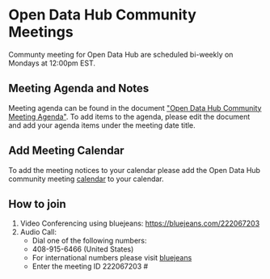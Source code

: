 # Open Data Hub Community Meetings
Communty meeting for Open Data Hub are scheduled bi-weekly on Mondays at 
12:00pm EST.

## Meeting Agenda and Notes
Meeting agenda can be found in the document ["Open Data Hub Community Meeting Agenda"](https://docs.google.com/document/d/10_Z516npXw7g5IfSpHkwq7_CF7J6nQo-zPLHUv6vkIg/edit?usp=sharing).
To add items to the agenda, please edit the document and add your agenda items under the meeting date title.


## Add Meeting Calendar
To add the meeting notices to your calendar please add the Open Data Hub 
community meeting [calendar](https://calendar.google.com/calendar?cid=cmVkaGF0LmNvbV92bW1pMW5tdHQyZGJjdXVqcmJ1aGo5N2pya0Bncm91cC5jYWxlbmRhci5nb29nbGUuY29t) to your calendar.

## How to join
1. Video  Conferencing using bluejeans: https://bluejeans.com/222067203
2. Audio Call: 
   - Dial one of the following numbers:
   - 408-915-6466 (United States)
   - For international numbers please visit [bluejeans](https://www.redhat.com/en/conference-numbers)
   - Enter the meeting ID 222067203 #
